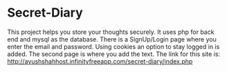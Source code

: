 # Secret-Diary
This project helps you store your thoughts securely.
It uses php for back end and mysql as the database.
There is a SignUp/Login page where you enter the email and password.
Using cookies an option to stay logged in is added.
The second page is where you add the text.
The link for this site is:
  http://ayushshahhost.infinityfreeapp.com/secret-diary/index.php
